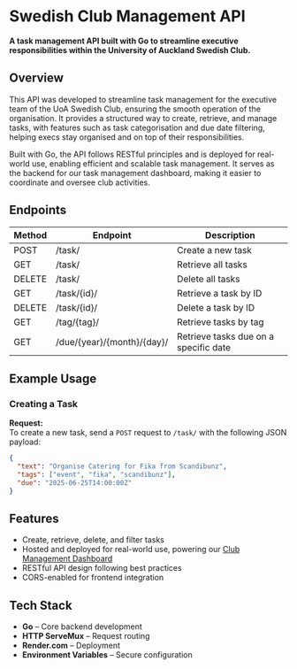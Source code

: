 
<h1>Swedish Club Management API</h1>

<p>
  <strong>A task management API built with Go to streamline executive responsibilities within the University of Auckland Swedish Club.</strong>
</p>

<h2>Overview</h2>

This API was developed to streamline task management for the executive team of the UoA Swedish Club, ensuring the smooth operation of the organisation.
It provides a structured way to create, retrieve, and manage tasks, with features such as task categorisation and due date filtering, helping execs stay organised and on top of their responsibilities.

Built with Go, the API follows RESTful principles and is deployed for real-world use, enabling efficient and scalable task management.
It serves as the backend for our <a>task management dashboard,</a> making it easier to coordinate and oversee club activities.

<h2>Endpoints</h2>


<table>
  <thead>
    <tr>
      <th>Method</th>
      <th>Endpoint</th>
      <th>Description</th>
    </tr>
  </thead>
  <tbody>
    <tr>
      <td>POST</td>
      <td>/task/</td>
      <td>Create a new task</td>
    </tr>
    <tr>
      <td>GET</td>
      <td>/task/</td>
      <td>Retrieve all tasks</td>
    </tr>
    <tr>
      <td>DELETE</td>
      <td>/task/</td>
      <td>Delete all tasks</td>
    </tr>
    <tr>
      <td>GET</td>
      <td>/task/{id}/</td>
      <td>Retrieve a task by ID</td>
    </tr>
    <tr>
      <td>DELETE</td>
      <td>/task/{id}/</td>
      <td>Delete a task by ID</td>
    </tr>
    <tr>
      <td>GET</td>
      <td>/tag/{tag}/</td>
      <td>Retrieve tasks by tag</td>
    </tr>
    <tr>
      <td>GET</td>
      <td>/due/{year}/{month}/{day}/</td>
      <td>Retrieve tasks due on a specific date</td>
    </tr>
  </tbody>
</table>

<h2>Example Usage</h2>

<h3>Creating a Task</h3>

**Request:**  
To create a new task, send a `POST` request to `/task/` with the following JSON payload:

```json
{
  "text": "Organise Catering for Fika from Scandibunz",
  "tags": ["event", "fika", "scandibunz"], 
  "due": "2025-06-25T14:00:00Z"
}

```


<h2>Features</h2>

- Create, retrieve, delete, and filter tasks
- Hosted and deployed for real-world use, powering our <a href="https://github.com/samrichell-smith/Swedish-Club-Management-Dashboard">Club Management Dashboard</a>
- RESTful API design following best practices  
- CORS-enabled for frontend integration  


<h2>Tech Stack</h2>

- **Go** – Core backend development  
- **HTTP ServeMux** – Request routing  
- **Render.com** – Deployment  
- **Environment Variables** – Secure configuration  




